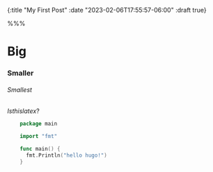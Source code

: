 {:title "My First Post"
:date "2023-02-06T17:55:57-06:00"
:draft true}

%%%

# Big

### Smaller

###### Smallest

$Is this latex?$

```go
    package main

    import "fmt"

    func main() {
      fmt.Println("hello hugo!")
    }
```
